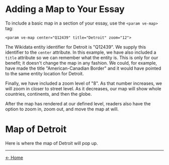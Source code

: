 <param ve-config layout="vtl">

# Adding a Map to Your Essay

To include a basic map in a section of your essay, use the `<param ve-map>` tag:

`<param ve-map center="Q12439" title="Detroit" zoom="12">`

The Wikidata entity identifier for Detroit is "Q12439". We supply this identifier to the `center` attribute. In this example, we have also included a `title` attribute so we can remember what the entity is. This is only for our benefit; it doesn't change the map in any fashion. We could, for example, have made the title "American-Canadian Border" and it would have pointed to the same entity location for Detroit.

Finally, we have included a zoom level of "8". As that number increases, we will zoom in closer to street level. As it decreases, our map will show whole countries, continents, and then the globe.

After the map has rendered at our defined level, readers also have the option to zoom in, zoom out, and move the map at will.

# Map of Detroit

<param ve-entity eid="Q12439" title="Detroit">
<param ve-map center="Q12439" title="Detroit" zoom="12" prefer-geojson>

Here is where the map of Detroit will pop up.




____
[<- Home](https://docs.visual-essays.app/)
